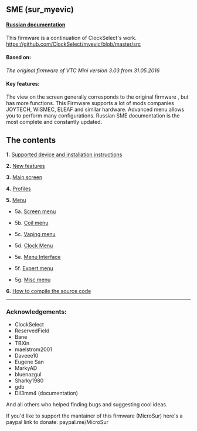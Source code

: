 ## **SME (sur_myevic)**

#### [Russian documentation](https://github.com/MicroSur/sur_myevic/blob/master/README_ru.md)

This firmware is a continuation of ClockSelect's work. https://github.com/ClockSelect/myevic/blob/master/src

#### Based on:
*The original firmware of VTC Mini version 3.03 from 31.05.2016*

#### Key features:
The view on the screen generally corresponds to the original firmware , but has more functions.
This Firmware supports a lot of mods companies JOYTECH, WISMEC, ELEAF and similar hardware.
Advanced menu allows you to perform many configurations.
Russian SME documentation is the most complete and constantly updated.

## The contents
__1.__ [Supported device and installation instructions](https://github.com/MicroSur/sur_myevic/blob/master/git_doc_en/usageandcompatibility_en.md)

__2.__ [New features](https://github.com/MicroSur/sur_myevic/blob/master/git_doc_en/behaviourchanges_en.md)

__3.__ [Main screen](https://github.com/MicroSur/sur_myevic/blob/master/git_doc_en/mainscr_en.md)

 __4.__ [Profiles](https://github.com/MicroSur/sur_myevic/blob/master/git_doc_en/profiles_en.md)

__5.__ [Menu](https://github.com/MicroSur/sur_myevic/blob/master/git_doc_en/menus_en.md)

- 5a. [Screen menu](https://github.com/MicroSur/sur_myevic/blob/master/git_doc_en/screen_en.md)

- 5b. [Coil menu](https://github.com/MicroSur/sur_myevic/blob/master/git_doc_en/coils_en.md)

- 5c. [Vaping menu](https://github.com/MicroSur/sur_myevic/blob/master/git_doc_en/vaping_en.md)

- 5d. [Clock Menu](https://github.com/MicroSur/sur_myevic/blob/master/git_doc_en/clock_en.md)

 - 5e. [Menu Interface](https://github.com/MicroSur/sur_myevic/blob/master/git_doc_en/interface_en.md)

- 5f. [Expert menu](https://github.com/MicroSur/sur_myevic/blob/master/git_doc_en/expert_en.md)

- 5g. [Misc menu](https://github.com/MicroSur/sur_myevic/blob/master/git_doc_en/misc_en.md)

__6.__ [How to compile the source code](https://github.com/MicroSur/sur_myevic/blob/master/git_doc_en/howtobuild_en.md)

-----
### Acknowledgements:

* ClockSelect
* ReservedField
* Bane
* TBXin
* maelstrom2001
* Daveee10
* Eugene San
* MarkyAD
* bluenazgul
 * Sharky1980
* gdb
* Dil3mm4 (documentation)

And all others who helped finding bugs and suggesting cool ideas.

If you'd like to support the mantainer of this firmware (MicroSur) here's a paypal link to donate: paypal.me/MicroSur
